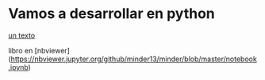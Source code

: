 # Vamos a desarrollar en python
[un texto](notebook.ipynb)

libro en [nbviewer] (https://nbviewer.jupyter.org/github/minder13/minder/blob/master/notebook.ipynb)
